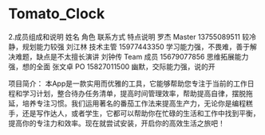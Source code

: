 # Tomato_Clock

2.成员组成和说明
姓名          角色          联系方式        特点说明
罗杰	   Master	          13755089511	较冷静，规划能力较强
刘江林	技术主管	        15977443350	学习能力强，不畏难，善于解决难题，缺点是不太擅长演讲
刘钟传	Team 成员        	15679077856	思维拓展能力强，想的全面
张文卓	PO	              15827011500	幽默，交际能力强，说的开

项目简介：
本App是一款实用而优雅的工具，它能够帮助您专注于当前的工作日程和学习计划，整合待办任务清单，提高时间管理效率，帮助提高自律，摆脱拖延，培养专注习惯。我们运用著名的番茄工作法来提高生产力，无论你是编程糕手，还是写作达人，或者学生，它都可以帮助你在忙碌的生活和工作中找到平衡，提高你的专注力和效率。现在就尝试安装，开启你的高效生活之旅吧！
